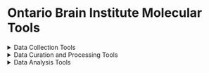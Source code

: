 # Ontario Brain Institute Molecular Tools

<details><summary>Data Collection Tools</summary>
&nbsp 
    
| Tool/Pipeline | Description | Requirements | Compute Location | Research Program(s) |
| ---------------- | ----------- | --------------------------- | ----------- | ---------|
| ClinVar | ----------- | --------------------------- | ----------- | ---------|
| OMIM| ----------- | --------------------------- | ----------- | ---------|
| Varsome | ----------- | --------------------------- | ----------- | ---------|

</details>

<details><summary>Data Curation and Processing Tools</summary></details>

<details><summary>Data Analysis Tools</summary></details>
